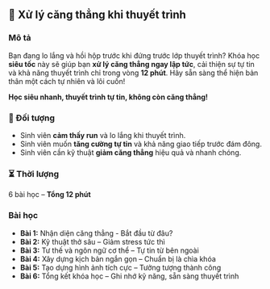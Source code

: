## 📌 Xử lý căng thẳng khi thuyết trình  

### Mô tả  
Bạn đang lo lắng và hồi hộp trước khi đứng trước lớp thuyết trình? Khóa học **siêu tốc** này sẽ giúp bạn **xử lý căng thẳng ngay lập tức**, cải thiện sự tự tin và khả năng thuyết trình chỉ trong vòng **12 phút**. Hãy sẵn sàng thể hiện bản thân một cách tự nhiên và lôi cuốn!

**Học siêu nhanh, thuyết trình tự tin, không còn căng thẳng!**  

### 🎯 Đối tượng  
- Sinh viên **cảm thấy run** và lo lắng khi thuyết trình.  
- Sinh viên muốn **tăng cường tự tin** và khả năng giao tiếp trước đám đông.  
- Sinh viên cần kỹ thuật **giảm căng thẳng** hiệu quả và nhanh chóng.  

### ⏳ Thời lượng  
6 bài học – **Tổng 12 phút**  

### Bài học  
- **Bài 1:** Nhận diện căng thẳng - Bắt đầu từ đâu?  
- **Bài 2:** Kỹ thuật thở sâu – Giảm stress tức thì  
- **Bài 3:** Tư thế và ngôn ngữ cơ thể – Tự tin từ bên ngoài  
- **Bài 4:** Xây dựng kịch bản ngắn gọn – Chuẩn bị là chìa khóa  
- **Bài 5:** Tạo dựng hình ảnh tích cực – Tưởng tượng thành công  
- **Bài 6:** Tổng kết khóa học – Ghi nhớ kỹ năng, sẵn sàng thuyết trình